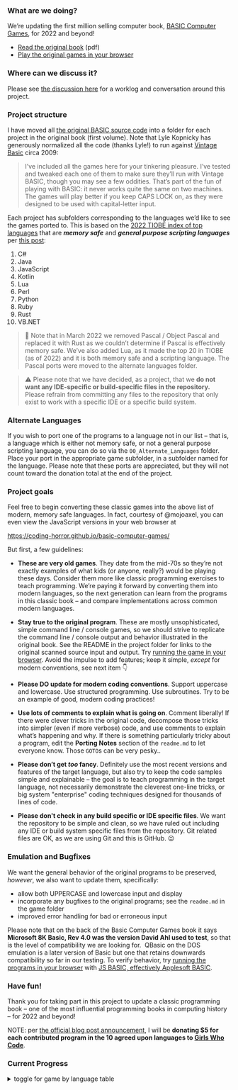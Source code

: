 ### What are we doing?

We’re updating the first million selling computer book, [BASIC Computer Games](https://en.wikipedia.org/wiki/BASIC_Computer_Games), for 2022 and beyond!

- [Read the original book](https://annarchive.com/files/Basic_Computer_Games_Microcomputer_Edition.pdf) (pdf)
- [Play the original games in your browser](https://troypress.com/wp-content/uploads/user/js-basic/index.html)

### Where can we discuss it?

Please see [the discussion here](https://discourse.codinghorror.com/t/-/7927) for a worklog and conversation around this project.

### Project structure

I have moved all [the original BASIC source code](http://www.vintage-basic.net/games.html) into a folder for each project in the original book (first volume). Note that Lyle Kopnicky has generously normalized all the code (thanks Lyle!) to run against [Vintage Basic](http://www.vintage-basic.net/download.html) circa 2009:

> I’ve included all the games here for your tinkering pleasure. I’ve tested and tweaked each one of them to make sure they’ll run with Vintage BASIC, though you may see a few oddities. That’s part of the fun of playing with BASIC: it never works quite the same on two machines. The games will play better if you keep CAPS LOCK on, as they were designed to be used with capital-letter input.

Each project has subfolders corresponding to the languages we’d like to see the games ported to. This is based on the [2022 TIOBE index of top languages](https://www.tiobe.com/tiobe-index/) that are _**memory safe**_ and _**general purpose scripting languages**_ per [this post](https://discourse.codinghorror.com/t/-/7927/34):

1. C# 
2. Java
3. JavaScript
4. Kotlin
5. Lua
6. Perl
7. Python
8. Ruby
9. Rust
10. VB.NET

> 📢 Note that in March 2022 we removed Pascal / Object Pascal and replaced it with Rust as we couldn’t determine if Pascal is effectively memory safe. We’ve also added Lua, as it made the top 20 in TIOBE (as of 2022) and it is both memory safe and a scripting language. The Pascal ports were moved to the alternate languages folder.

> ⚠️ Please note that we have decided, as a project, that we **do not want any IDE-specific or build-specific files in the repository.** Please refrain from committing any files to the repository that only exist to work with a specific IDE or a specific build system.

### Alternate Languages

If you wish to port one of the programs to a language not in our list – that is, a language which is either not memory safe, or not a general purpose scripting language, you can do so via the `00_Alternate_Languages` folder. Place your port in the appropriate game subfolder, in a subfolder named for the language. Please note that these ports are appreciated, but they will not count toward the donation total at the end of the project.

### Project goals

Feel free to begin converting these classic games into the above list of modern, memory safe languages. In fact, courtesy of @mojoaxel, you can even view the JavaScript versions in your web browser at

https://coding-horror.github.io/basic-computer-games/

But first, a few guidelines:

- **These are very old games**. They date from the mid-70s so they’re not exactly examples of what kids (or anyone, really?) would be playing these days. Consider them more like classic programming exercises to teach programming.  We’re paying it forward by converting them into modern languages, so the next generation can learn from the programs in this classic book – and compare implementations across common modern languages.

- **Stay true to the original program**. These are mostly unsophisticated, simple command line / console games, so we should strive to replicate the command line / console output and behavior illustrated in the original book. See the README in the project folder for links to the original scanned source input and output. Try [running the game in your browser](https://troypress.com/wp-content/uploads/user/js-basic/index.html). Avoid the impulse to add features; keep it simple, _except_ for modern conventions, see next item 👇

- **Please DO update for modern coding conventions**. Support uppercase and lowercase. Use structured programming. Use subroutines. Try to be an example of good, modern coding practices!

- **Use lots of comments to explain what is going on**. Comment liberally! If there were clever tricks in the original code, decompose those tricks into simpler (even if more verbose) code, and use comments to explain what’s happening and why. If there is something particularly tricky about a program, edit the **Porting Notes** section of the `readme.md` to let everyone know. Those `GOTO`s can be very pesky..

- **Please don’t get _too_ fancy**. Definitely use the most recent versions and features of the target language, but also try to keep the code samples simple and explainable – the goal is to teach programming in the target language, not necessarily demonstrate the cleverest one-line tricks, or big system "enterprise" coding techniques designed for thousands of lines of code.

- **Please don't check in any build specific or IDE specific files**. We want the repository to be simple and clean, so we have ruled out including any IDE or build system specific files from the repository. Git related files are OK, as we are using Git and this is GitHub. 😉

### Emulation and Bugfixes

We want the general behavior of the original programs to be preserved, _however_, we also want to update them, specifically:

- allow both UPPERCASE and lowercase input and display
- incorporate any bugfixes to the original programs; see the `readme.md` in the game folder
- improved error handling for bad or erroneous input

Please note that on the back of the Basic Computer Games book it says **Microsoft 8K Basic, Rev 4.0 was the version David Ahl used to test**, so that is the level of compatibility we are looking for.  QBasic on the DOS emulation is a later version of Basic but one that retains downwards compatibility so far in our testing. To verify behavior, try [running the programs in your browser](https://troypress.com/wp-content/uploads/user/js-basic/index.html) with [JS BASIC, effectively Applesoft BASIC](https://github.com/inexorabletash/jsbasic/).

### Have fun!

Thank you for taking part in this project to update a classic programming book – one of the most influential programming books in computing history – for 2022 and beyond!

NOTE: per [the official blog post announcement](https://blog.codinghorror.com/updating-the-single-most-influential-book-of-the-basic-era/), I will be **donating $5 for each contributed program in the 10 agreed upon languages to [Girls Who Code](https://girlswhocode.com/)**.

### Current Progress

<details><summary>toggle for game by language table</summary>

| Name                   | csharp | java | javascript | kotlin | lua | perl | python | ruby | rust | vbnet |
| ---------------------- | ------ | ---- | ---------- | ------ | --- | ---- | ------ | ---- | ---- | ----- |
| 01_Acey_Ducey          | x      | x    | x          | x      | x   | x    | x      | x    | x    | x     |
| 02_Amazing             | x      | x    | x          |        |     | x    | x      | x    | x    | x     |
| 03_Animal              | x      | x    | x          | x      | x   | x    | x      | x    | x    | x     |
| 04_Awari               | x      | x    | x          |        |     | x    | x      | x    | x    | x     |
| 05_Bagels              | x      | x    | x          | x      | x   | x    | x      | x    | x    | x     |
| 06_Banner              | x      | x    | x          |        |     | x    | x      | x    | x    | x     |
| 07_Basketball          | x      | x    | x          |        |     | x    | x      | x    |      | x     |
| 08_Batnum              | x      | x    | x          |        |     | x    | x      | x    | x    | x     |
| 09_Battle              | x      | x    | x          |        |     |      | x      |      | x    | x     |
| 10_Blackjack           | x      | x    | x          |        |     |      | x      | x    | x    | x     |
| 11_Bombardment         | x      | x    | x          |        |     | x    | x      | x    | x    | x     |
| 12_Bombs_Away          | x      | x    | x          |        | x   | x    | x      |      |      | x     |
| 13_Bounce              | x      | x    | x          |        |     | x    | x      | x    |      | x     |
| 14_Bowling             | x      | x    | x          |        |     | x    | x      |      |      | x     |
| 15_Boxing              | x      | x    | x          |        |     | x    | x      |      |      | x     |
| 16_Bug                 | x      | x    | x          |        |     |      | x      | x    |      | x     |
| 17_Bullfight           | x      | x    | x          | x      |     |      | x      |      |      | x     |
| 18_Bullseye            | x      | x    | x          |        |     | x    | x      |      | x    | x     |
| 19_Bunny               | x      | x    | x          |        |     | x    | x      | x    |      | x     |
| 20_Buzzword            | x      | x    | x          |        | x   | x    | x      | x    | x    | x     |
| 21_Calendar            | x      | x    | x          |        |     | x    | x      | x    | x    | x     |
| 22_Change              | x      | x    | x          |        |     | x    | x      |      | x    | x     |
| 23_Checkers            | x      |      | x          |        |     | x    | x      | x    |      | x     |
| 24_Chemist             | x      | x    | x          |        |     | x    | x      |      | x    | x     |
| 25_Chief               | x      | x    | x          |        | x   | x    | x      | x    |      | x     |
| 26_Chomp               | x      | x    | x          |        |     | x    | x      |      |      | x     |
| 27_Civil_War           | x      | x    | x          |        |     |      | x      |      |      | x     |
| 28_Combat              | x      | x    | x          |        |     | x    | x      |      |      | x     |
| 29_Craps               | x      | x    | x          |        | x   | x    | x      | x    | x    | x     |
| 30_Cube                | x      | x    | x          |        |     |      | x      | x    | x    | x     |
| 31_Depth_Charge        | x      | x    | x          |        |     | x    | x      | x    |      | x     |
| 32_Diamond             | x      | x    | x          | x      |     | x    | x      | x    | x    | x     |
| 33_Dice                | x      | x    | x          |        | x   | x    | x      | x    | x    | x     |
| 34_Digits              | x      | x    | x          |        |     | x    | x      |      |      | x     |
| 35_Even_Wins           | x      |      | x          |        |     | x    | x      |      | x    | x     |
| 36_Flip_Flop           | x      | x    | x          |        |     | x    | x      | x    | x    | x     |
| 37_Football            | x      |      | x          |        |     |      | x      |      |      | x     |
| 38_Fur_Trader          | x      | x    | x          |        |     | x    | x      |      |      | x     |
| 39_Golf                | x      |      | x          |        |     |      | x      |      |      | x     |
| 40_Gomoko              | x      | x    | x          |        |     | x    | x      |      |      | x     |
| 41_Guess               | x      | x    | x          |        |     | x    | x      | x    | x    | x     |
| 42_Gunner              | x      | x    | x          |        |     | x    | x      |      |      | x     |
| 43_Hammurabi           | x      | x    | x          |        |     |      | x      |      |      | x     |
| 44_Hangman             | x      | x    | x          |        |     | x    | x      | x    |      | x     |
| 45_Hello               | x      | x    | x          |        | x   | x    | x      | x    |      | x     |
| 46_Hexapawn            | x      |      |            |        |     |      | x      |      |      | x     |
| 47_Hi-Lo               | x      |      | x          | x      | x   | x    | x      | x    | x    | x     |
| 48_High_IQ             | x      | x    | x          |        |     |      | x      |      |      | x     |
| 49_Hockey              | x      |      | x          |        |     |      | x      |      |      | x     |
| 50_Horserace           | x      |      | x          |        |     |      |        |      | x    | x     |
| 51_Hurkle              | x      | x    | x          |        |     | x    | x      | x    | x    | x     |
| 52_Kinema              | x      | x    | x          |        |     | x    | x      | x    |      | x     |
| 53_King                | x      |      | x          |        |     |      | x      |      | x    | x     |
| 54_Letter              | x      | x    | x          |        |     | x    | x      | x    | x    | x     |
| 55_Life                | x      | x    | x          |        |     | x    | x      | x    | x    | x     |
| 56_Life_for_Two        | x      | x    | x          |        |     | x    | x      |      |      | x     |
| 57_Literature_Quiz     | x      | x    | x          |        |     | x    | x      |      | x    | x     |
| 58_Love                | x      | x    | x          |        |     | x    | x      | x    |      | x     |
| 59_Lunar_LEM_Rocket    | x      |      | x          |        |     |      | x      |      | x    | x     |
| 60_Mastermind          | x      | x    | x          |        |     | x    | x      |      | x    | x     |
| 61_Math_Dice           | x      | x    | x          |        |     | x    | x      | x    | x    | x     |
| 62_Mugwump             | x      | x    | x          |        |     | x    | x      |      | x    | x     |
| 63_Name                | x      | x    | x          | x      |     | x    | x      | x    |      | x     |
| 64_Nicomachus          | x      | x    | x          |        |     | x    | x      |      | x    | x     |
| 65_Nim                 | x      |      | x          |        |     |      | x      | x    | x    | x     |
| 66_Number              | x      | x    | x          |        |     | x    | x      |      | x    | x     |
| 67_One_Check           | x      | x    | x          |        |     | x    | x      |      |      | x     |
| 68_Orbit               | x      | x    | x          |        |     | x    | x      | x    | x    | x     |
| 69_Pizza               | x      | x    | x          |        |     | x    | x      | x    |      | x     |
| 70_Poetry              | x      | x    | x          |        |     | x    | x      | x    |      | x     |
| 71_Poker               | x      | x    | x          |        |     |      |        |      |      | x     |
| 72_Queen               | x      |      | x          |        |     | x    | x      |      | x    | x     |
| 73_Reverse             | x      | x    | x          |        |     | x    | x      | x    |      | x     |
| 74_Rock_Scissors_Paper | x      | x    | x          | x      |     | x    | x      | x    | x    | x     |
| 75_Roulette            | x      | x    | x          |        |     | x    | x      |      | x    | x     |
| 76_Russian_Roulette    | x      | x    | x          | x      |     | x    | x      | x    | x    | x     |
| 77_Salvo               | x      |      | x          |        |     |      | x      |      |      | x     |
| 78_Sine_Wave           | x      | x    | x          | x      |     | x    | x      | x    | x    | x     |
| 79_Slalom              | x      |      | x          |        |     |      | x      |      |      | x     |
| 80_Slots               | x      | x    | x          |        |     | x    | x      | x    |      | x     |
| 81_Splat               | x      | x    | x          |        |     | x    | x      |      | x    | x     |
| 82_Stars               | x      | x    | x          |        |     | x    | x      | x    | x    | x     |
| 83_Stock_Market        | x      | x    | x          |        |     |      | x      |      |      | x     |
| 84_Super_Star_Trek     | x      | x    | x          |        |     |      | x      |      | x    | x     |
| 85_Synonym             | x      | x    | x          |        |     | x    | x      | x    |      | x     |
| 86_Target              | x      | x    | x          |        |     | x    | x      |      |      | x     |
| 87_3-D_Plot            | x      | x    | x          |        |     | x    | x      | x    |      | x     |
| 88_3-D_Tic-Tac-Toe     | x      |      | x          |        |     |      | x      |      |      | x     |
| 89_Tic-Tac-Toe         | x      | x    | x          | x      |     | x    | x      |      | x    | x     |
| 90_Tower               | x      | x    | x          |        |     | x    | x      |      | x    | x     |
| 91_Train               | x      | x    | x          |        |     | x    | x      | x    | x    | x     |
| 92_Trap                | x      | x    | x          |        |     | x    | x      | x    | x    | x     |
| 93_23_Matches          | x      | x    | x          |        |     | x    | x      | x    | x    | x     |
| 94_War                 | x      | x    | x          | x      |     | x    | x      | x    | x    | x     |
| 95_Weekday             | x      | x    | x          |        |     | x    | x      |      | x    | x     |
| 96_Word                | x      | x    | x          |        |     | x    | x      | x    | x    | x     |

</details>
